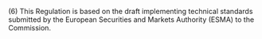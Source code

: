 (6) This Regulation is based on the draft implementing technical standards submitted by the European Securities and Markets Authority (ESMA) to the Commission.